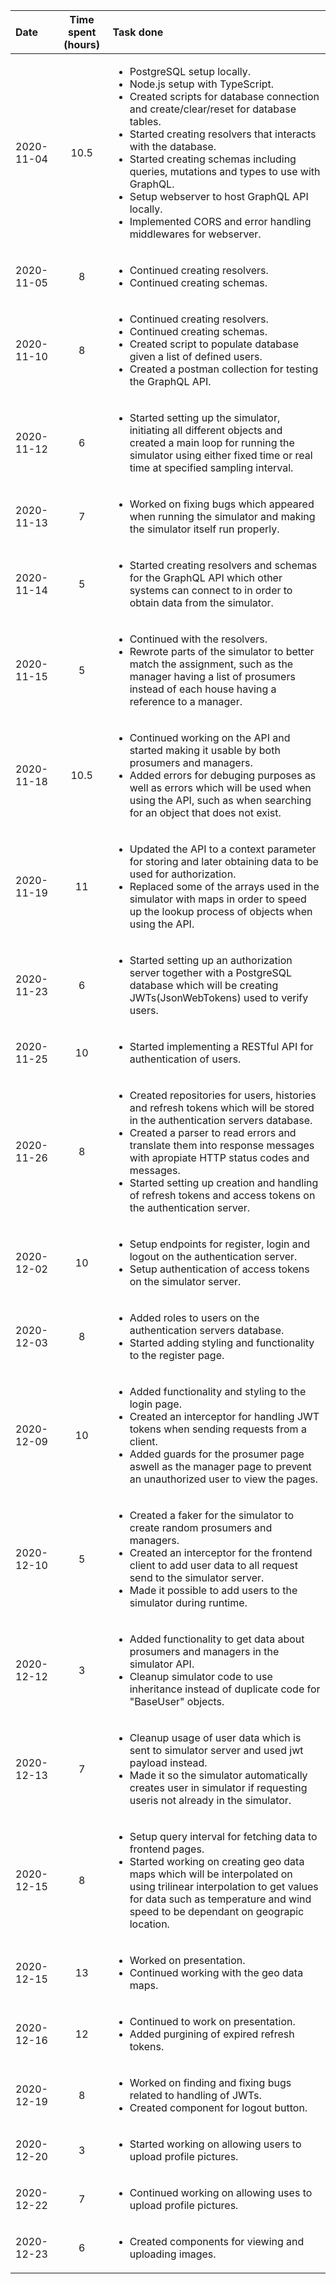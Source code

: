 | Date | Time spent (hours) | Task done |
| :--- | :---: | :--- |
| 2020-11-04 | 10.5 | <ul><li>PostgreSQL setup locally.</li><li>Node.js setup with TypeScript.</li><li>Created scripts for database connection and create/clear/reset for database tables.</li><li>Started creating resolvers that interacts with the database.</li><li>Started creating schemas including queries, mutations and types to use with GraphQL.</li><li>Setup webserver to host GraphQL API locally.</li><li>Implemented CORS and error handling middlewares for webserver.</li></ul> |
| 2020-11-05 | 8 | <ul><li>Continued creating resolvers.</li><li>Continued creating schemas.</li></ul> |
| 2020-11-10 | 8 | <ul><li>Continued creating resolvers.</li><li>Continued creating schemas.</li><li>Created script to populate database given a list of defined users.</li><li>Created a postman collection for testing the GraphQL API.</li></ul> |
| 2020-11-12 | 6 | <ul><li>Started setting up the simulator, initiating all different objects and created a main loop for running the simulator using either fixed time or real time at specified sampling interval.</li></ul> |
| 2020-11-13 | 7 | <ul><li>Worked on fixing bugs which appeared when running the simulator and making the simulator itself run properly.</li></ul> |
| 2020-11-14 | 5 | <ul><li>Started creating resolvers and schemas for the GraphQL API which other systems can connect to in order to obtain data from the simulator.</li></ul> |
| 2020-11-15 | 5 | <ul><li>Continued with the resolvers.</li><li>Rewrote parts of the simulator to better match the assignment, such as the manager having a list of prosumers instead of each house having a reference to a manager.</li></ul> |
| 2020-11-18 | 10.5 | <ul><li>Continued working on the API and started making it usable by both prosumers and managers.</li><li>Added errors for debuging purposes as well as errors which will be used when using the API, such as when searching for an object that does not exist.</li></ul> |
| 2020-11-19 | 11 | <ul><li>Updated the API to a context parameter for storing and later obtaining data to be used for authorization.</li><li>Replaced some of the arrays used in the simulator with maps in order to speed up the lookup process of objects when using the API.</li></ul> |
| 2020-11-23 | 6 | <ul><li>Started setting up an authorization server together with a PostgreSQL database which will be creating JWTs(JsonWebTokens) used to verify users.</li></ul> |
| 2020-11-25 | 10 | <ul><li>Started implementing a RESTful API for authentication of users.</li></ul> |
| 2020-11-26 | 8 | <ul><li>Created repositories for users, histories and refresh tokens which will be stored in the authentication servers database.</li><li>Created a parser to read errors and translate them into response messages with apropiate HTTP status codes and messages.</li><li>Started setting up creation and handling of refresh tokens and access tokens on the authentication server.</li></ul> |
| 2020-12-02 | 10 | <ul><li>Setup endpoints for register, login and logout on the authentication server.</li><li>Setup authentication of access tokens on the simulator server.</li></ul> |
| 2020-12-03 | 8 | <ul><li>Added roles to users on the authentication servers database.</li><li>Started adding styling and functionality to the register page.</li></ul> |
| 2020-12-09 | 10 | <ul><li>Added functionality and styling to the login page.</li><li>Created an interceptor for handling JWT tokens when sending requests from a client.</li><li>Added guards for the prosumer page aswell as the manager page to prevent an unauthorized user to view the pages.</li></ul> |
| 2020-12-10 | 5 | <ul><li>Created a faker for the simulator to create random prosumers and managers.</li><li>Created an interceptor for the frontend client to add user data to all request send to the simulator server.</li><li>Made it possible to add users to the simulator during runtime.</li></ul> |
| 2020-12-12 | 3 | <ul><li>Added functionality to get data about prosumers and managers in the simulator API.</li><li>Cleanup simulator code to use inheritance instead of duplicate code for "BaseUser" objects.</li></ul> |
| 2020-12-13 | 7 | <ul><li>Cleanup usage of user data which is sent to simulator server and used jwt payload instead.</li><li>Made it so the simulator automatically creates user in simulator if requesting useris not already in the simulator.</li></ul> |
| 2020-12-15 | 8 | <ul><li>Setup query interval for fetching data to frontend pages.</li><li>Started working on creating geo data maps which will be interpolated on using trilinear interpolation to get values for data such as temperature and wind speed to be dependant on geograpic location.</li></ul> |
| 2020-12-15 | 13 | <ul><li>Worked on presentation.</li><li>Continued working with the geo data maps.</li></ul> |
| 2020-12-16 | 12 | <ul><li>Continued to work on presentation.</li><li>Added purgining of expired refresh tokens.</li></ul> |
| 2020-12-19 | 8 | <ul><li>Worked on finding and fixing bugs related to handling of JWTs.</li><li>Created component for logout button.</li></ul> |
| 2020-12-20 | 3 | <ul><li>Started working on allowing users to upload profile pictures.</li></ul> |
| 2020-12-22 | 7 | <ul><li>Continued working on allowing uses to upload profile pictures.</li></ul> |
| 2020-12-23 | 6 | <ul><li>Created components for viewing and uploading images.</li></ul> |
